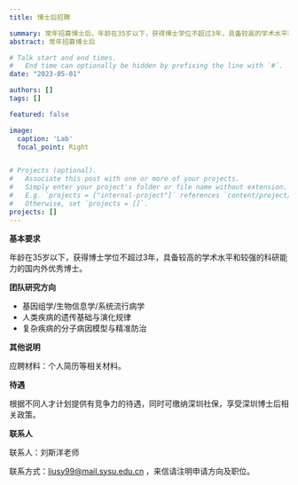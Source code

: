 ```yaml
---
title: 博士后招聘

summary: 常年招募博士后，年龄在35岁以下，获得博士学位不超过3年，具备较高的学术水平和较强的科研能力的国内外优秀博士。
abstract: 常年招募博士后

# Talk start and end times.
#   End time can optionally be hidden by prefixing the line with `#`.
date: "2023-05-01"

authors: []
tags: []

featured: false

image:
  caption: 'Lab'
  focal_point: Right


# Projects (optional).
#   Associate this post with one or more of your projects.
#   Simply enter your project's folder or file name without extension.
#   E.g. `projects = ["internal-project"]` references `content/project/deep-learning/index.md`.
#   Otherwise, set `projects = []`.
projects: []
---
```


**基本要求**

年龄在35岁以下，获得博士学位不超过3年，具备较高的学术水平和较强的科研能力的国内外优秀博士。

**团队研究方向**

- 基因组学/生物信息学/系统流行病学
- 人类疾病的遗传基础与演化规律
- 复杂疾病的分子病因模型与精准防治


**其他说明**

应聘材料：个人简历等相关材料。


**待遇**

根据不同人才计划提供有竞争力的待遇，同时可缴纳深圳社保，享受深圳博士后相关政策。


**联系人**

联系人：刘斯洋老师

联系方式：<liusy99@mail.sysu.edu.cn> ，来信请注明申请方向及职位。

